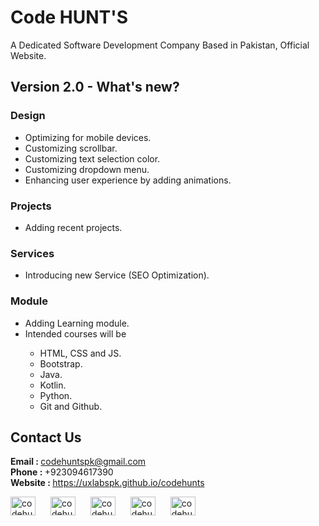 # Code HUNT'S
A Dedicated Software Development Company Based in Pakistan, Official Website.

## Version 2.0 - What's new?

### Design
<ul>
    <li>Optimizing for mobile devices.</li>
    <li>Customizing scrollbar.</li>
    <li>Customizing text selection color.</li>
    <li>Customizing dropdown menu.</li>
    <li>Enhancing user experience by adding animations.</li>
</ul>

### Projects
<ul>
    <li>Adding recent projects.</li>
</ul>

### Services
<ul>
    <li>Introducing new Service (SEO Optimization).</li>
</ul>

### Module
<ul>
    <li>Adding Learning module.</li>
    <li>Intended courses will be</li>
    <ul>
        <li>HTML, CSS and JS.</li>
        <li>Bootstrap.</li>
        <li>Java.</li>
        <li>Kotlin.</li>
        <li>Python.</li>
        <li>Git and Github.</li>
    </ul>
</ul>

## Contact Us
<b>Email : </b> codehuntspk@gmail.com <br>
<b>Phone : </b> +923094617390 <br>
<b>Website : </b> <a href="https://uxlabspk.github.io/codehunts">https://uxlabspk.github.io/codehunts</a>
<p>
<a style="margin-right: 20px" href="https://twitter.com/code_hunts/"><img align="center" src="https://raw.githubusercontent.com/rahuldkjain/github-profile-readme-generator/master/src/images/icons/Social/twitter.svg" alt="codehunts" height="30" width="40" /></a> 
<a style="margin-right: 20px" href="https://web.facebook.com/people/Code-Hunts/100094255579069/"><img align="center" src="https://raw.githubusercontent.com/rahuldkjain/github-profile-readme-generator/master/src/images/icons/Social/facebook.svg" alt="codehunts" height="30" width="40" /></a>
<a style="margin-right: 20px" href="https://www.youtube.com/@CodeHUNTS"><img align="center" src="https://raw.githubusercontent.com/rahuldkjain/github-profile-readme-generator/master/src/images/icons/Social/youtube.svg" alt="codehunts" height="30" width="40" /></a>
<a style="margin-right: 20px" href="https://instagram.com/code_hunts/"><img align="center" src="https://raw.githubusercontent.com/rahuldkjain/github-profile-readme-generator/master/src/images/icons/Social/instagram.svg" alt="codehunts" height="30" width="40" /></a>
<a href="https://www.linkedin.com/in/code-hunt-s-3566a728b/"><img align="center" src="https://raw.githubusercontent.com/rahuldkjain/github-profile-readme-generator/master/src/images/icons/Social/linked-in.svg" alt="codehunts" height="30" width="40" /></a>
</p>
